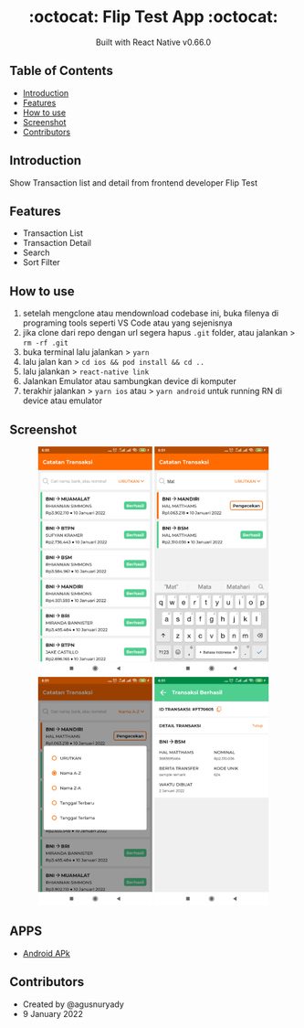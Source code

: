 <h1 align="center">:octocat: Flip Test App :octocat:</h1>

  <p align="center">
  Built with React Native v0.66.0
   </p>
   
   ## Table of Contents

- [Introduction](#introduction)
- [Features](#features)
- [How to use](#how-to-use)
- [Screenshot](#screenshot)
- [Contributors](#contributors)

## Introduction
Show Transaction list and detail from frontend developer Flip Test

## Features
* Transaction List
* Transaction Detail
* Search
* Sort Filter

## How to use

1. setelah mengclone atau mendownload codebase ini, buka filenya di programing tools seperti VS Code atau yang sejenisnya
2. jika clone dari repo dengan url segera hapus `.git` folder, atau jalankan > `rm -rf .git`
3. buka terminal lalu jalankan > `yarn`
4. lalu jalan kan > `cd ios && pod install && cd ..`
5. lalu jalankan > `react-native link`
6. Jalankan Emulator atau sambungkan device di komputer
7. terakhir jalankan > `yarn ios` atau > `yarn android` untuk running RN di device atau emulator

## Screenshot
<div align="center">
    <img width="200" src="https://github.com/agusnuryady/flipmobileapptest/blob/master/src/assets/images/sc_3.jpg">
    <img width="200" src="https://github.com/agusnuryady/flipmobileapptest/blob/master/src/assets/images/sc_4.jpg">
    <img width="200" src="https://github.com/agusnuryady/flipmobileapptest/blob/master/src/assets/images/sc_5.jpg">
    <img width="200" src="https://github.com/agusnuryady/flipmobileapptest/blob/master/src/assets/images/sc_6.jpg">
</div>

## APPS
* [Android APk](https://github.com/agusnuryady/flipmobileapptest/blob/master/android/app/src/app-release.apk)

## Contributors
* Created by @agusnuryady
* 9 January 2022
